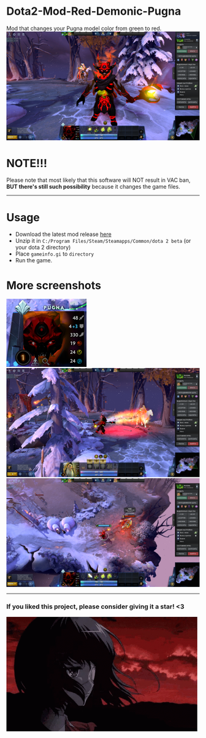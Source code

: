 # Dota2-Mod-Red-Demonic-Pugna
Mod that changes your Pugna model color from green to red. <br >
![ss1](ss1.png)

# NOTE!!!
Please note that most likely that this software will NOT result in VAC ban, <b>BUT there's still such possibility</b> because it changes the game  files.

---

# Usage 
* Download the latest mod release [here](https://github.com/meth1337/Dota2-Mod-Red-Demonic-Pugna/releases/latest)
* Unzip it in `C:/Program Files/Steam/Steamapps/Common/dota 2 beta` (or your dota 2 directory)
* Place `gameinfo.gi` to `directory`
* Run the game.

# More screenshots
![ss2](ss2.png) <br >
![ss3](ss3.png) <br >
![ss4](ss4.png) <br >

---

### If you liked this project, please consider giving it a star! <3
![:(](mei.gif)
